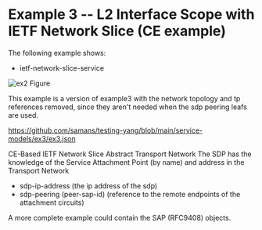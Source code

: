 # Example 3 -- L2 Interface Scope with IETF Network Slice (CE example)
The following example shows:

- ietf-network-slice-service

![ex2 Figure](https://github.com/samans/testing-yang/blob/main/service-models/ex3/ex3-diagram1.svg)

This example is a version of example3 with the network topology and tp references removed, since they aren't needed when the sdp peering leafs are used.

https://github.com/samans/testing-yang/blob/main/service-models/ex3/ex3.json

CE-Based IETF Network Slice
Abstract Transport Network
The SDP has the knowledge of the Service Attachment Point (by name) and address in the Transport Network
- sdp-ip-address (the ip address of the sdp)
- sdp-peering (peer-sap-id) (reference to the remote endpoints of the attachment circuits)

A more complete example could contain the SAP (RFC9408) objects.
